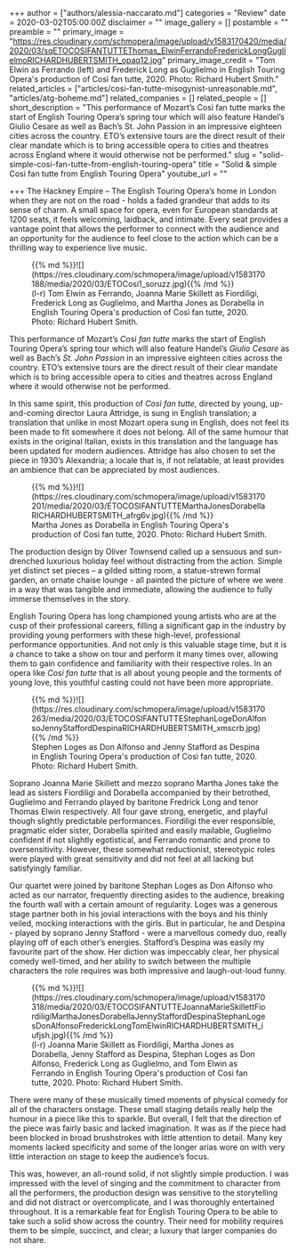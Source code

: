 +++
author = ["authors/alessia-naccarato.md"]
categories = "Review"
date = 2020-03-02T05:00:00Z
disclaimer = ""
image_gallery = []
postamble = ""
preamble = ""
primary_image = "https://res.cloudinary.com/schmopera/image/upload/v1583170420/media/2020/03/sqETOCOSIFANTUTTEThomas_ElwinFerrandoFrederickLongGuglielmoRICHARDHUBERTSMITH_opaq12.jpg"
primary_image_credit = "Tom Elwin as Ferrando (left) and Frederick Long as Guglielmo in English Touring Opera's production of Così fan tutte, 2020. Photo: Richard Hubert Smith."
related_articles = ["articles/cosi-fan-tutte-misogynist-unreasonable.md", "articles/atg-boheme.md"]
related_companies = []
related_people = []
short_description = "This performance of Mozart’s Così fan tutte marks the start of English Touring Opera’s spring tour which will also feature Handel’s Giulio Cesare as well as Bach’s St. John Passion in an impressive eighteen cities across the country. ETO’s extensive tours are the direct result of their clear mandate which is to bring accessible opera to cities and theatres across England where it would otherwise not be performed."
slug = "solid-simple-cosi-fan-tutte-from-english-touring-opera"
title = "Solid & simple Così fan tutte from English Touring Opera"
youtube_url = ""

+++
The Hackney Empire – The English Touring Opera’s home in London when they are not on the road - holds a faded grandeur that adds to its sense of charm. A small space for opera, even for European standards at 1200 seats, it feels welcoming, laidback, and intimate. Every seat provides a vantage point that allows the performer to connect with the audience and an opportunity for the audience to feel close to the action which can be a thrilling way to experience live music.

<figure data-type="image">{{% md %}}![](https://res.cloudinary.com/schmopera/image/upload/v1583170188/media/2020/03/ETOCosi1_soruzz.jpg){{% /md %}}

<figcaption>(l-r) Tom Elwin as Ferrando, Joanna Marie Skillett as Fiordiligi, Frederick Long as Guglielmo, and Martha Jones as Dorabella in English Touring Opera's production of Così fan tutte, 2020. Photo: Richard Hubert Smith.</figcaption>

</figure>

This performance of Mozart’s _Così fan tutte_ marks the start of English Touring Opera’s spring tour which will also feature Handel’s _Giulio Cesare_ as well as Bach’s _St. John Passion_ in an impressive eighteen cities across the country. ETO’s extensive tours are the direct result of their clear mandate which is to bring accessible opera to cities and theatres across England where it would otherwise not be performed.

In this same spirit, this production of _Così fan tutte_, directed by young, up-and-coming director Laura Attridge, is sung in English translation; a translation that unlike in most Mozart opera sung in English, does not feel its been made to fit somewhere it does not belong. All of the same humour that exists in the original Italian, exists in this translation and the language has been updated for modern audiences. Attridge has also chosen to set the piece in 1930’s Alexandria; a locale that is, if not relatable, at least provides an ambience that can be appreciated by most audiences.

<figure data-type="image">{{% md %}}![](https://res.cloudinary.com/schmopera/image/upload/v1583170201/media/2020/03/ETOCOSIFANTUTTEMarthaJonesDorabellaRICHARDHUBERTSMITH_afrg6v.jpg){{% /md %}}

<figcaption>Martha Jones as Dorabella in English Touring Opera's production of Così fan tutte, 2020. Photo: Richard Hubert Smith.</figcaption>

</figure>

The production design by Oliver Townsend called up a sensuous and sun-drenched luxurious holiday feel without distracting from the action. Simple yet distinct set pieces – a gilded sitting room, a statue-strewn formal garden, an ornate chaise lounge - all painted the picture of where we were in a way that was tangible and immediate, allowing the audience to fully immerse themselves in the story.

English Touring Opera has long championed young artists who are at the cusp of their professional careers, filling a significant gap in the industry by providing young performers with these high-level, professional performance opportunities. And not only is this valuable stage time, but it is a chance to take a show on tour and perform it many times over, allowing them to gain confidence and familiarity with their respective roles. In an opera like _Cosi fan tutte_ that is all about young people and the torments of young love, this youthful casting could not have been more appropriate.

<figure data-type="image">{{% md %}}![](https://res.cloudinary.com/schmopera/image/upload/v1583170263/media/2020/03/ETOCOSIFANTUTTEStephanLogeDonAlfonsoJennyStaffordDespinaRICHARDHUBERTSMITH_xmscrb.jpg){{% /md %}}

<figcaption>Stephen Loges as Don Alfonso and Jenny Stafford as Despina in English Touring Opera's production of Così fan tutte, 2020. Photo: Richard Hubert Smith.</figcaption>

</figure>

Soprano Joanna Marie Skillett and mezzo soprano Martha Jones take the lead as sisters Fiordiligi and Dorabella accompanied by their betrothed, Guglielmo and Ferrando played by baritone Fredrick Long and tenor Thomas Elwin respectively. All four gave strong, energetic, and playful though slightly predictable performances. Fiordiligi the ever responsible, pragmatic elder sister, Dorabella spirited and easily mailable, Guglielmo confident if not slightly egotistical, and Ferrando romantic and prone to oversensitivity. However, these somewhat reductionist, stereotypic roles were played with great sensitivity and did not feel at all lacking but satisfyingly familiar.

Our quartet were joined by baritone Stephan Loges as Don Alfonso who acted as our narrator, frequently directing asides to the audience, breaking the fourth wall with a certain amount of regularity. Loges was a generous stage partner both in his jovial interactions with the boys and his thinly veiled, mocking interactions with the girls. But in particular, he and Despina - played by soprano Jenny Stafford - were a marvellous comedy duo, really playing off of each other’s energies. Stafford’s Despina was easily my favourite part of the show. Her diction was impeccably clear, her physical comedy well-timed, and her ability to switch between the multiple characters the role requires was both impressive and laugh-out-loud funny.

<figure data-type="image">{{% md %}}![](https://res.cloudinary.com/schmopera/image/upload/v1583170318/media/2020/03/ETOCOSIFANTUTTEJoannaMarieSkillettFiordiligiMarthaJonesDorabellaJennyStaffordDespinaStephanLogesDonAlfonsoFrederickLongTomElwinRICHARDHUBERTSMITH_iufjsh.jpg){{% /md %}}

<figcaption>(l-r) Joanna Marie Skillett as Fiordiligi, Martha Jones as Dorabella, Jenny Stafford as Despina, Stephan Loges as Don Alfonso, Frederick Long as Guglielmo, and Tom Elwin as Ferrando in English Touring Opera's production of Così fan tutte, 2020. Photo: Richard Hubert Smith.</figcaption>

</figure>

There were many of these musically timed moments of physical comedy for all of the characters onstage. These small staging details really help the humour in a piece like this to sparkle. But overall, I felt that the direction of the piece was fairly basic and lacked imagination. It was as if the piece had been blocked in broad brushstrokes with little attention to detail. Many key moments lacked specificity and some of the longer arias wore on with very little interaction on stage to keep the audience’s focus.

This was, however, an all-round solid, if not slightly simple production. I was impressed with the level of singing and the commitment to character from all the performers, the production design was sensitive to the storytelling and did not distract or overcomplicate, and I was thoroughly entertained throughout. It is a remarkable feat for English Touring Opera to be able to take such a solid show across the country. Their need for mobility requires them to be simple, succinct, and clear; a luxury that larger companies do not share.